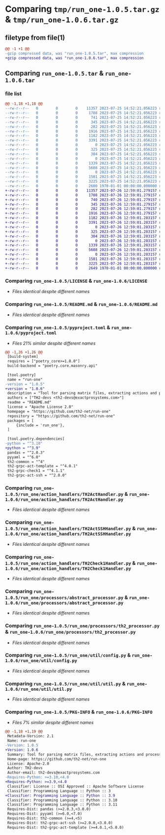 # Comparing `tmp/run_one-1.0.5.tar.gz` & `tmp/run_one-1.0.6.tar.gz`

## filetype from file(1)

```diff
@@ -1 +1 @@
-gzip compressed data, was "run_one-1.0.5.tar", max compression
+gzip compressed data, was "run_one-1.0.6.tar", max compression
```

## Comparing `run_one-1.0.5.tar` & `run_one-1.0.6.tar`

### file list

```diff
@@ -1,18 +1,18 @@
--rw-r--r--   0        0        0    11357 2023-07-25 14:52:21.056223 run_one-1.0.5/LICENSE
--rw-r--r--   0        0        0     1708 2023-07-25 14:52:21.056223 run_one-1.0.5/README.md
--rw-r--r--   0        0        0      741 2023-07-25 14:52:21.056223 run_one-1.0.5/pyproject.toml
--rw-r--r--   0        0        0      345 2023-07-25 14:52:21.056223 run_one-1.0.5/run_one/__init__.py
--rw-r--r--   0        0        0      282 2023-07-25 14:52:21.056223 run_one-1.0.5/run_one/action_handlers/SleepHandler.py
--rw-r--r--   0        0        0     1916 2023-07-25 14:52:21.056223 run_one-1.0.5/run_one/action_handlers/TH2ActHandler.py
--rw-r--r--   0        0        0     1182 2023-07-25 14:52:21.056223 run_one-1.0.5/run_one/action_handlers/TH2ActSSHHandler.py
--rw-r--r--   0        0        0     3391 2023-07-25 14:52:21.056223 run_one-1.0.5/run_one/action_handlers/TH2Check1Handler.py
--rw-r--r--   0        0        0        0 2023-07-25 14:52:21.056223 run_one-1.0.5/run_one/action_handlers/__init__.py
--rw-r--r--   0        0        0      325 2023-07-25 14:52:21.056223 run_one-1.0.5/run_one/action_handlers/abstract_action_handler.py
--rw-r--r--   0        0        0      304 2023-07-25 14:52:21.056223 run_one-1.0.5/run_one/action_handlers/context.py
--rw-r--r--   0        0        0        0 2023-07-25 14:52:21.056223 run_one-1.0.5/run_one/processors/__init__.py
--rw-r--r--   0        0        0     1339 2023-07-25 14:52:21.056223 run_one-1.0.5/run_one/processors/abstract_processor.py
--rw-r--r--   0        0        0     5608 2023-07-25 14:52:21.056223 run_one-1.0.5/run_one/processors/th2_processor.py
--rw-r--r--   0        0        0        0 2023-07-25 14:52:21.056223 run_one-1.0.5/run_one/util/__init__.py
--rw-r--r--   0        0        0     1501 2023-07-25 14:52:21.056223 run_one-1.0.5/run_one/util/config.py
--rw-r--r--   0        0        0     3225 2023-07-25 14:52:21.056223 run_one-1.0.5/run_one/util/util.py
--rw-r--r--   0        0        0     2600 1970-01-01 00:00:00.000000 run_one-1.0.5/PKG-INFO
+-rw-r--r--   0        0        0    11357 2023-07-26 12:59:01.279157 run_one-1.0.6/LICENSE
+-rw-r--r--   0        0        0     1708 2023-07-26 12:59:01.279157 run_one-1.0.6/README.md
+-rw-r--r--   0        0        0      740 2023-07-26 12:59:01.279157 run_one-1.0.6/pyproject.toml
+-rw-r--r--   0        0        0      345 2023-07-26 12:59:01.279157 run_one-1.0.6/run_one/__init__.py
+-rw-r--r--   0        0        0      282 2023-07-26 12:59:01.279157 run_one-1.0.6/run_one/action_handlers/SleepHandler.py
+-rw-r--r--   0        0        0     1916 2023-07-26 12:59:01.279157 run_one-1.0.6/run_one/action_handlers/TH2ActHandler.py
+-rw-r--r--   0        0        0     1182 2023-07-26 12:59:01.283157 run_one-1.0.6/run_one/action_handlers/TH2ActSSHHandler.py
+-rw-r--r--   0        0        0     3391 2023-07-26 12:59:01.283157 run_one-1.0.6/run_one/action_handlers/TH2Check1Handler.py
+-rw-r--r--   0        0        0        0 2023-07-26 12:59:01.283157 run_one-1.0.6/run_one/action_handlers/__init__.py
+-rw-r--r--   0        0        0      325 2023-07-26 12:59:01.283157 run_one-1.0.6/run_one/action_handlers/abstract_action_handler.py
+-rw-r--r--   0        0        0      304 2023-07-26 12:59:01.283157 run_one-1.0.6/run_one/action_handlers/context.py
+-rw-r--r--   0        0        0        0 2023-07-26 12:59:01.283157 run_one-1.0.6/run_one/processors/__init__.py
+-rw-r--r--   0        0        0     1339 2023-07-26 12:59:01.283157 run_one-1.0.6/run_one/processors/abstract_processor.py
+-rw-r--r--   0        0        0     5608 2023-07-26 12:59:01.283157 run_one-1.0.6/run_one/processors/th2_processor.py
+-rw-r--r--   0        0        0        0 2023-07-26 12:59:01.283157 run_one-1.0.6/run_one/util/__init__.py
+-rw-r--r--   0        0        0     1501 2023-07-26 12:59:01.283157 run_one-1.0.6/run_one/util/config.py
+-rw-r--r--   0        0        0     3225 2023-07-26 12:59:01.283157 run_one-1.0.6/run_one/util/util.py
+-rw-r--r--   0        0        0     2649 1970-01-01 00:00:00.000000 run_one-1.0.6/PKG-INFO
```

### Comparing `run_one-1.0.5/LICENSE` & `run_one-1.0.6/LICENSE`

 * *Files identical despite different names*

### Comparing `run_one-1.0.5/README.md` & `run_one-1.0.6/README.md`

 * *Files identical despite different names*

### Comparing `run_one-1.0.5/pyproject.toml` & `run_one-1.0.6/pyproject.toml`

 * *Files 21% similar despite different names*

```diff
@@ -1,26 +1,26 @@
 [build-system]
 requires = ["poetry_core>=1.0.0"]
 build-backend = "poetry.core.masonry.api"
 
 [tool.poetry]
 name = "run-one"
-version = "1.0.5"
+version = "1.0.6"
 description = "Tool for parsing matrix files, extracting actions and processing them according to user defined logic"
 authors = ["TH2-devs <th2-devs@exactprosystems.com>"]
 readme = "README.md"
 license = "Apache License 2.0"
 homepage = "https://github.com/th2-net/run-one"
 repository = "https://github.com/th2-net/run-one"
 packages = [
     {include = 'run_one'},
 ]
 
 [tool.poetry.dependencies]
-python = "^3.10"
+python = "^3.9"
 pandas = "^2.0.3"
 pyyaml = "^6.0"
 th2-common = "^4"
 th2-grpc-act-template = "^4.0.1"
 th2-grpc-check1 = "^4.1.1"
 th2-grpc-act-ssh = "^2.0.0"
```

### Comparing `run_one-1.0.5/run_one/action_handlers/TH2ActHandler.py` & `run_one-1.0.6/run_one/action_handlers/TH2ActHandler.py`

 * *Files identical despite different names*

### Comparing `run_one-1.0.5/run_one/action_handlers/TH2ActSSHHandler.py` & `run_one-1.0.6/run_one/action_handlers/TH2ActSSHHandler.py`

 * *Files identical despite different names*

### Comparing `run_one-1.0.5/run_one/action_handlers/TH2Check1Handler.py` & `run_one-1.0.6/run_one/action_handlers/TH2Check1Handler.py`

 * *Files identical despite different names*

### Comparing `run_one-1.0.5/run_one/processors/abstract_processor.py` & `run_one-1.0.6/run_one/processors/abstract_processor.py`

 * *Files identical despite different names*

### Comparing `run_one-1.0.5/run_one/processors/th2_processor.py` & `run_one-1.0.6/run_one/processors/th2_processor.py`

 * *Files identical despite different names*

### Comparing `run_one-1.0.5/run_one/util/config.py` & `run_one-1.0.6/run_one/util/config.py`

 * *Files identical despite different names*

### Comparing `run_one-1.0.5/run_one/util/util.py` & `run_one-1.0.6/run_one/util/util.py`

 * *Files identical despite different names*

### Comparing `run_one-1.0.5/PKG-INFO` & `run_one-1.0.6/PKG-INFO`

 * *Files 7% similar despite different names*

```diff
@@ -1,18 +1,19 @@
 Metadata-Version: 2.1
 Name: run-one
-Version: 1.0.5
+Version: 1.0.6
 Summary: Tool for parsing matrix files, extracting actions and processing them according to user defined logic
 Home-page: https://github.com/th2-net/run-one
 License: Apache-2.0
 Author: TH2-devs
 Author-email: th2-devs@exactprosystems.com
-Requires-Python: >=3.10,<4.0
+Requires-Python: >=3.9,<4.0
 Classifier: License :: OSI Approved :: Apache Software License
 Classifier: Programming Language :: Python :: 3
+Classifier: Programming Language :: Python :: 3.9
 Classifier: Programming Language :: Python :: 3.10
 Classifier: Programming Language :: Python :: 3.11
 Requires-Dist: pandas (>=2.0.3,<3.0.0)
 Requires-Dist: pyyaml (>=6.0,<7.0)
 Requires-Dist: th2-common (>=4,<5)
 Requires-Dist: th2-grpc-act-ssh (>=2.0.0,<3.0.0)
 Requires-Dist: th2-grpc-act-template (>=4.0.1,<5.0.0)
```

